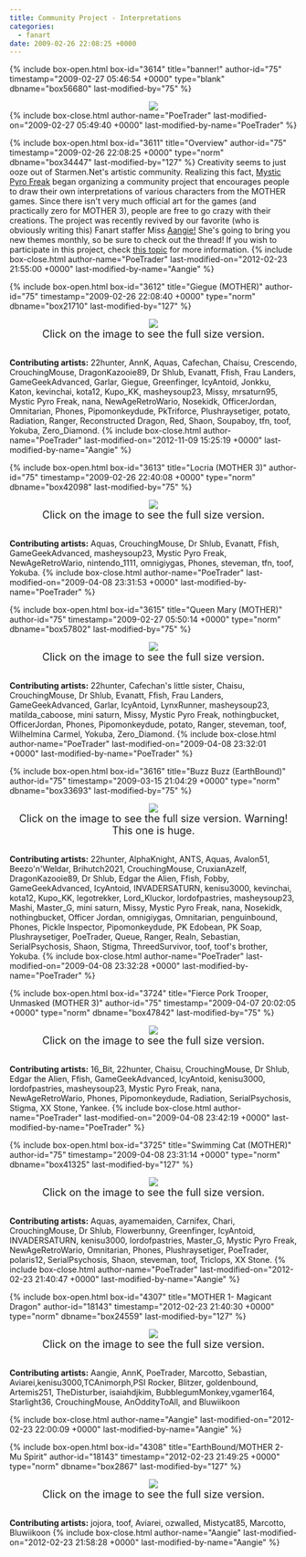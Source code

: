 ```yaml
---
title: Community Project - Interpretations
categories:
  - fanart
date: 2009-02-26 22:08:25 +0000
---
```

{% include box-open.html box-id="3614" title="banner!" author-id="75" timestamp="2009-02-27 05:46:54 +0000" type="blank" dbname="box56680" last-modified-by="75" %}
<center><img src="banner.png" /></center>
{% include box-close.html author-name="PoeTrader" last-modified-on="2009-02-27 05:49:40 +0000" last-modified-by-name="PoeTrader" %}

{% include box-open.html box-id="3611" title="Overview" author-id="75" timestamp="2009-02-26 22:08:25 +0000" type="norm" dbname="box34447" last-modified-by="127" %}
Creativity seems to just ooze out of Starmen.Net's artistic community. Realizing this fact, <a href="http://forum.starmen.net/members/12176">Mystic Pyro Freak</a> began organizing a community project that encourages people to draw their own interpretations of various characters from the MOTHER games. Since there isn't very much official art for the games (and practically zero for MOTHER 3), people are free to go crazy with their creations. The project was recently revived by our favorite (who is obviously writing this) Fanart staffer Miss  <a href="http://forum.starmen.net/members/Aangie">Aangie!</a> She's going to bring you new themes monthly, so be sure to check out the thread! If you wish to participate in this project, check <a href="http://forum.starmen.net/forum/Fan/Forum/COMMUNITY-PROJECT-Intepretations-Revival/page/1#post1783608">this topic</a> for more information.
{% include box-close.html author-name="PoeTrader" last-modified-on="2012-02-23 21:55:00 +0000" last-modified-by-name="Aangie" %}

{% include box-open.html box-id="3612" title="Giegue (MOTHER)" author-id="75" timestamp="2009-02-26 22:08:40 +0000" type="norm" dbname="box21710" last-modified-by="127" %}
<center><a href="http - //starmen.net/fanart/community/Porky-bot-Invasion.png"><img src="giegue_small.png" border="0" /></a><br />
<font size="+1">Click on the image to see the full size version.</font></center><br />

<b>Contributing artists:</b> 22hunter, AnnK, Aquas, Cafechan, Chaisu, Crescendo, CrouchingMouse, DragonKazooie89, Dr Shlub, Evanatt, Ffish, Frau Landers, GameGeekAdvanced, Garlar, Giegue, Greenfinger, IcyAntoid, Jonkku, Katon, kevinchai, kota12, Kupo_KK, masheysoup23, Missy, mrsaturn95, Mystic Pyro Freak, nana, NewAgeRetroWario, Nosekidk, OfficerJordan, Omnitarian, Phones, Pipomonkeydude, PkTriforce, Plushraysetiger, potato, Radiation, Ranger, Reconstructed Dragon, Red, Shaon, Soupaboy, tfn, toof, Yokuba, Zero_Diamond.
{% include box-close.html author-name="PoeTrader" last-modified-on="2012-11-09 15:25:19 +0000" last-modified-by-name="Aangie" %}

{% include box-open.html box-id="3613" title="Locria (MOTHER 3)" author-id="75" timestamp="2009-02-26 22:40:08 +0000" type="norm" dbname="box42098" last-modified-by="75" %}
<center><a href="locria.png"><img src="locria_small.png" border="0" /></a><br />
<font size="+1">Click on the image to see the full size version.</font></center><br />

<b>Contributing artists:</b> Aquas, CrouchingMouse, Dr Shlub, Evanatt, Ffish, GameGeekAdvanced, masheysoup23, Mystic Pyro Freak, NewAgeRetroWario, nintendo_1111, omnigiygas, Phones, steveman, tfn, toof, Yokuba.
{% include box-close.html author-name="PoeTrader" last-modified-on="2009-04-08 23:31:53 +0000" last-modified-by-name="PoeTrader" %}

{% include box-open.html box-id="3615" title="Queen Mary (MOTHER)" author-id="75" timestamp="2009-02-27 05:50:14 +0000" type="norm" dbname="box57802" last-modified-by="75" %}
<center><a href="queenmary.png"><img src="queenmary_small.png" border="0" /></a><br />
<font size="+1">Click on the image to see the full size version.</font></center><br />

<b>Contributing artists:</b> 22hunter, Cafechan's little sister, Chaisu, CrouchingMouse, Dr Shlub, Evanatt, Ffish, Frau Landers, GameGeekAdvanced, Garlar, IcyAntoid, LynxRunner, masheysoup23, matilda_caboose, mini saturn, Missy, Mystic Pyro Freak, nothingbucket, OfficerJordan, Phones, Pipomonkeydude, potato, Ranger, steveman, toof, Wilhelmina Carmel, Yokuba, Zero_Diamond.
{% include box-close.html author-name="PoeTrader" last-modified-on="2009-04-08 23:32:01 +0000" last-modified-by-name="PoeTrader" %}

{% include box-open.html box-id="3616" title="Buzz Buzz (EarthBound)" author-id="75" timestamp="2009-03-15 21:04:29 +0000" type="norm" dbname="box33693" last-modified-by="75" %}
<center><a href="buzzbuzz.png"><img src="buzzbuzz_small.png" border="0" /></a><br />
<font size="+1">Click on the image to see the full size version. Warning! This one is huge.</font></center><br />

<b>Contributing artists:</b> 22hunter, AlphaKnight, ANTS, Aquas, Avalon51, Beezo'n'Weldar, Brihutch2021, CrouchingMouse, CruxianAzelf, DragonKazooie89, Dr Shlub, Edgar the Alien, Ffish, Fobby, GameGeekAdvanced, IcyAntoid, INVADERSATURN, kenisu3000, kevinchai, kota12, Kupo_KK, legotrekker, Lord_Kluckor, lordofpastries, masheysoup23, Mashi, Master_G, mini saturn, Missy, Mystic Pyro Freak, nana, Nosekidk, nothingbucket, Officer Jordan, omnigiygas, Omnitarian, penguinbound, Phones, Pickle Inspector, Pipomonkeydude, PK Edobean, PK Soap, Plushraysetiger, PoeTrader, Queue, Ranger, Realn, Sebastian, SerialPsychosis, Shaon, Stigma, ThreedSurvivor, toof, toof's brother, Yokuba.
{% include box-close.html author-name="PoeTrader" last-modified-on="2009-04-08 23:32:28 +0000" last-modified-by-name="PoeTrader" %}

{% include box-open.html box-id="3724" title="Fierce Pork Trooper, Unmasked (MOTHER 3)" author-id="75" timestamp="2009-04-07 20:02:05 +0000" type="norm" dbname="box47842" last-modified-by="75" %}
<center><a href="fptunmasked.png"><img src="fptunmasked_small.png" border="0" /></a><br />
<font size="+1">Click on the image to see the full size version.</font></center><br />

<b>Contributing artists:</b> 16_Bit, 22hunter, Chaisu, CrouchingMouse, Dr Shlub, Edgar the Alien, Ffish, GameGeekAdvanced, IcyAntoid, kenisu3000, lordofpastries, masheysoup23, Mystic Pyro Freak, nana, NewAgeRetroWario, Phones, Pipomonkeydude, Radiation, SerialPsychosis, Stigma, XX Stone, Yankee.
{% include box-close.html author-name="PoeTrader" last-modified-on="2009-04-08 23:42:19 +0000" last-modified-by-name="PoeTrader" %}

{% include box-open.html box-id="3725" title="Swimming Cat (MOTHER)" author-id="75" timestamp="2009-04-08 23:31:14 +0000" type="norm" dbname="box41325" last-modified-by="127" %}
<center><a href="swimmingcat.png"><img src="swimmingcat_small.png" border="0" /></a><br />
<font size="+1">Click on the image to see the full size version.</font></center><br />

<b>Contributing artists:</b> Aquas, ayamemaiden, Carnifex, Chari, CrouchingMouse, Dr Shlub, Flowerbunny, Greenfinger, IcyAntoid, INVADERSATURN, kenisu3000, lordofpastries, Master_G, Mystic Pyro Freak, NewAgeRetroWario, Omnitarian, Phones, Plushraysetiger, PoeTrader, polaris12, SerialPsychosis, Shaon, steveman, toof, Triclops, XX Stone.
{% include box-close.html author-name="PoeTrader" last-modified-on="2012-02-23 21:40:47 +0000" last-modified-by-name="Aangie" %}

{% include box-open.html box-id="4307" title="MOTHER 1- Magicant Dragon" author-id="18143" timestamp="2012-02-23 21:40:30 +0000" type="norm" dbname="box24559" last-modified-by="127" %}
<center><a href="http - //starmen.net/fanart/brb%20copy.png"><img src="http - //starmen.net/fanart/brb.png" border="0" /></a><br />
<font size="+1">Click on the image to see the full size version.</font></center><br />

<b>Contributing artists:</b> Aangie, AnnK, PoeTrader, Marcotto, Sebastian, Aviarei,kenisu3000,TCAnimorph,PSI Rocker, Blitzer, goldenbound, Artemis251, TheDisturber, isaiahdjkim, BubblegumMonkey,vgamer164, Starlight36, CrouchingMouse, AnOddityToAll, and Bluwiikoon




{% include box-close.html author-name="Aangie" last-modified-on="2012-02-23 22:00:09 +0000" last-modified-by-name="Aangie" %}

{% include box-open.html box-id="4308" title="EarthBound/MOTHER 2- Mu Spirit" author-id="18143" timestamp="2012-02-23 21:49:25 +0000" type="norm" dbname="box2867" last-modified-by="127" %}
<center><a href="http - //starmen.net/fanart/muu.png"><img src="http - //starmen.net/fanart/muu%20copy.png" border="0" /></a><br />
<font size="+1">Click on the image to see the full size version.</font></center><br />

<b>Contributing artists:</b> jojora, toof, Aviarei, ozwalled, Mistycat85, Marcotto,  Bluwiikoon
{% include box-close.html author-name="Aangie" last-modified-on="2012-02-23 21:58:28 +0000" last-modified-by-name="Aangie" %}
